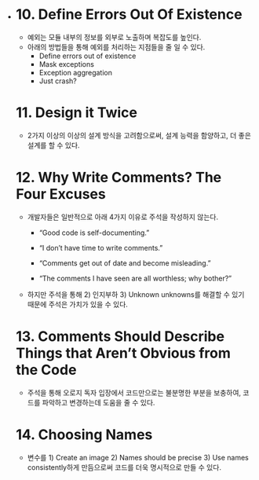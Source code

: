 - # 10. Define Errors Out Of Existence

  -   예외는 모듈 내부의 정보를 외부로 노출하며 복잡도를 높인다.
  -   아래의 방법들을 통해 예외를 처리하는 지점들을 줄 일 수 있다.
      -   Define errors out of existence
      -   Mask exceptions
      -   Exception aggregation
      -   Just crash?

  

  # 11. Design it Twice

  -   2가지 이상의 이상의 설계 방식을 고려함으로써, 설계 능력을 함양하고, 더 좋은 설계를 할 수 있다.

  

  # 12. Why Write Comments? The Four Excuses

  -   개발자들은 일반적으로 아래 4가지 이유로 주석을 작성하지 않는다.
      -   “Good code is self-documenting.”
      -   “I don’t have time to write comments.”

      -   “Comments get out of date and become misleading.”
      -   “The comments I have seen are all worthless; why bother?” 

  -   하지만 주석을 통해 2) 인지부하 3) Unknown unknowns를 해결할 수 있기 때문에 주석은 가치가 있을 수 있다.

  

  # 13. Comments Should Describe Things that Aren’t Obvious from the Code

  -    주석을 통해 오로지 독자 입장에서 코드만으로는 불분명한 부분을 보충하여, 코드를 파악하고 변경하는데 도움을 줄 수 있다.

  

  # 14. Choosing Names

  -   변수를 1) Create an image 2) Names should be precise 3) Use names consistently하게 만듬으로써 코드를 더욱 명시적으로 만들 수 있다.